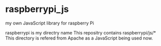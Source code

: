 # raspberrypi_js
my own JavaScript library for raspberry Pi

raspberrypi is my directry name
This repositry contains raspberrypi/js/*
This directory is refered from Apache as a JavaScript being used now.
